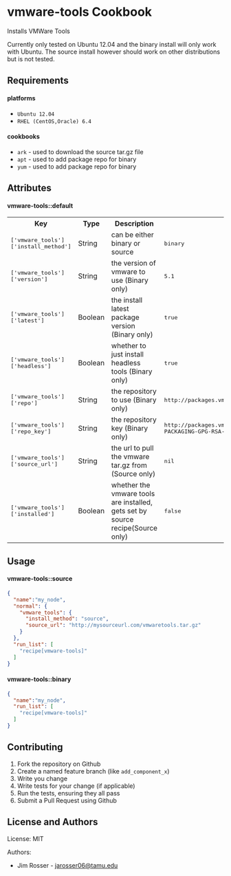 vmware-tools Cookbook
=====================
Installs VMWare Tools

Currently only tested on Ubuntu 12.04 and the binary install will only work with
Ubuntu.  The source install however should work on other distributions but is not
tested.

Requirements
------------

#### platforms
- `Ubuntu 12.04`
- `RHEL (CentOS,Oracle) 6.4`

#### cookbooks
- `ark` - used to download the source tar.gz file
- `apt` - used to add package repo for binary
- `yum` - used to add package repo for binary

Attributes
----------
#### vmware-tools::default
<table>
  <tr>
    <th>Key</th>
    <th>Type</th>
    <th>Description</th>
    <th>Default</th>
  </tr>
  <tr>
    <td><tt>['vmware_tools']['install_method']</tt></td>
    <td>String</td>
    <td>can be either binary or source</td>
    <td><tt>binary</tt></td>
  </tr>
  <tr>
    <td><tt>['vmware_tools']['version']</tt></td>
    <td>String</td>
    <td>the version of vmware to use (Binary only)</td>
    <td><tt>5.1</tt></td>
  </tr>
  <tr>
    <td><tt>['vmware_tools']['latest']</tt></td>
    <td>Boolean</td>
    <td>the install latest package version (Binary only)</td>
    <td><tt>true</tt></td>
  </tr>
  <tr>
    <td><tt>['vmware_tools']['headless']</tt></td>
    <td>Boolean</td>
    <td>whether to just install headless tools (Binary only)</td>
    <td><tt>true</tt></td>
  </tr>
  <tr>
    <td><tt>['vmware_tools']['repo']</tt></td>
    <td>String</td>
    <td>the repository to use (Binary only)</td>
    <td><tt>http://packages.vmware.com/tools/esx/</tt></td>
  </tr>
  <tr>
    <td><tt>['vmware_tools']['repo_key']</tt></td>
    <td>String</td>
    <td>the repository key (Binary only)</td>
    <td><tt>http://packages.vmware.com/tools/keys/VMWARE-PACKAGING-GPG-RSA-KEY.pub</tt></td>
  </tr>
  <tr>
    <td><tt>['vmware_tools']['source_url']</tt></td>
    <td>String</td>
    <td>the url to pull the vmware tar.gz from (Source only)</td>
    <td><tt>nil</tt></td>
  </tr>
  <tr>
    <td><tt>['vmware_tools']['installed']</tt></td>
    <td>Boolean</td>
    <td>whether the vmware tools are installed, gets set by source recipe(Source only)</td>
    <td><tt>false</tt></td>
  </tr>
</table>

Usage
-----
#### vmware-tools::source

```json
{
  "name":"my_node",
  "normal": {
    "vmware_tools": {
      "install_method": "source",
      "source_url": "http://mysourceurl.com/vmwaretools.tar.gz"
    }
  },
  "run_list": [
    "recipe[vmware-tools]"
  ]
}
```

#### vmware-tools::binary

```json
{
  "name":"my_node",
  "run_list": [
    "recipe[vmware-tools]"
  ]
}
```

Contributing
------------
1. Fork the repository on Github
2. Create a named feature branch (like `add_component_x`)
3. Write you change
4. Write tests for your change (if applicable)
5. Run the tests, ensuring they all pass
6. Submit a Pull Request using Github

License and Authors
-------------------
License: MIT

Authors:

* Jim Rosser - jarosser06@tamu.edu
